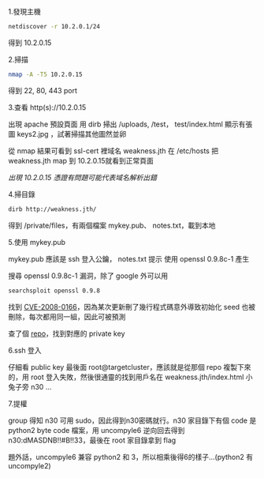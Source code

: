 1.發現主機
```bash
netdiscover -r 10.2.0.1/24
```
得到 10.2.0.15

2.掃描
```bash
nmap -A -T5 10.2.0.15
```
得到 22, 80, 443 port

3.查看 http(s)://10.2.0.15 

出現 apache 預設頁面
用 dirb 掃出 /uploads, /test， test/index.html 顯示有張圖 keys2.jpg ，試著掃描其他圖然並卵

從 nmap 結果可看到 ssl-cert 裡域名 weakness.jth
在 /etc/hosts 把 weakness.jth map 到 10.2.0.15就看到正常頁面

_出現 10.2.0.15 憑證有問題可能代表域名解析出錯_

4.掃目錄
```bash
dirb http://weakness.jth/
```
得到 /private/files，有兩個檔案 mykey.pub、 notes.txt，載到本地

5.使用 mykey.pub

mykey.pub 應該是 ssh 登入公鑰， notes.txt 提示 使用 openssl 0.9.8c-1 產生

搜尋 openssl 0.9.8c-1 漏洞，除了 google 外可以用
```bash
searchsploit openssl 0.9.8
```
找到 [CVE-2008-0166](https://www.cvedetails.com/cve/CVE-2008-0166/)，因為某次更新刪了幾行程式碼意外導致初始化 seed 也被刪除，每次都用同一組，因此可被預測

查了個 [repo](https://github.com/g0tmi1k/debian-ssh)，找到對應的 private key

6.ssh 登入

仔細看 public key 最後面 root@targetcluster，應該就是從那個 repo 複製下來的，用 root 登入失敗，然後很通靈的找到用戶名在 weakness.jth/index.html 小兔子旁 n30 ...

7.提權

group 得知 n30 可用 sudo，因此得到n30密碼就行。n30 家目錄下有個 code 是 python2 byte code 檔案，用 uncompyle6 逆向回去得到 n30:dMASDNB!!#B!$!$33，最後在 root 家目錄拿到 flag

題外話，uncompyle6 兼容 python2 和 3，所以相乘後得6的樣子...(python2 有 uncompyle2)